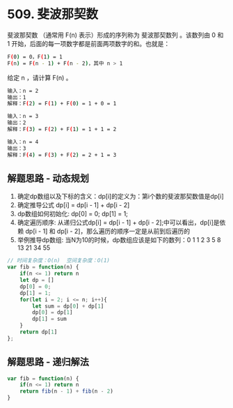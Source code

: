 # 509. 斐波那契数

斐波那契数 （通常用 F(n) 表示）形成的序列称为 斐波那契数列 。该数列由 0 和 1 开始，后面的每一项数字都是前面两项数字的和。也就是：

```sh
F(0) = 0，F(1) = 1
F(n) = F(n - 1) + F(n - 2)，其中 n > 1
```

给定 n ，请计算 F(n) 。

```sh
输入：n = 2
输出：1
解释：F(2) = F(1) + F(0) = 1 + 0 = 1

输入：n = 3
输出：2
解释：F(3) = F(2) + F(1) = 1 + 1 = 2

输入：n = 4
输出：3
解释：F(4) = F(3) + F(2) = 2 + 1 = 3
```

## 解题思路 - 动态规划

1. 确定dp数组以及下标的含义：dp[i]的定义为：第i个数的斐波那契数值是dp[i]
2. 确定推导公式 dp[i] = dp[i - 1] + dp[i - 2]
3. dp数组如何初始化: dp[0] = 0; dp[1] = 1;
4. 确定遍历顺序: 从递归公式dp[i] = dp[i - 1] + dp[i - 2];中可以看出，dp[i]是依赖 dp[i - 1] 和 dp[i - 2]，那么遍历的顺序一定是从前到后遍历的
5. 举例推导dp数组: 当N为10的时候，dp数组应该是如下的数列：0 1 1 2 3 5 8 13 21 34 55

```js
// 时间复杂度：O(n)  空间复杂度：O(1)
var fib = function(n) {
    if(n <= 1) return n
    let dp = []
    dp[0] = 0;
    dp[1] = 1;
    for(let i = 2; i <= n; i++){
        let sum = dp[0] + dp[1]
        dp[0] = dp[1]
        dp[1] = sum
    }
    return dp[1]
};
```

## 解题思路 - 递归解法

```js
var fib = function(n) {
    if(n <= 1) return n
    return fib(n - 1) + fib(n - 2)
}
```
